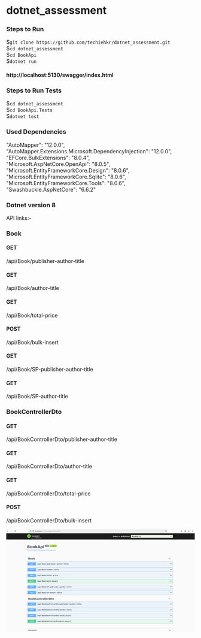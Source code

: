 # dotnet_assessment
### Steps to Run
$```git clone https://github.com/techiehkr/dotnet_assessment.git``` <br />
$```cd dotnet_assessment``` <br />
$```cd BookApi``` <br />
$```dotnet run``` <br />
#### http://localhost:5130/swagger/index.html <br />

### Steps to Run Tests <br />
$```cd dotnet_assessment``` <br />
$```cd BookApi.Tests``` <br />
$```dotnet test``` <br />

### Used Dependencies <br />
"AutoMapper": "12.0.0", <br />
"AutoMapper.Extensions.Microsoft.DependencyInjection": "12.0.0", <br />
"EFCore.BulkExtensions": "8.0.4", <br />
"Microsoft.AspNetCore.OpenApi": "8.0.5", <br />
"Microsoft.EntityFrameworkCore.Design": "8.0.6", <br />
"Microsoft.EntityFrameworkCore.Sqlite": "8.0.6", <br />
"Microsoft.EntityFrameworkCore.Tools": "8.0.6", <br />
"Swashbuckle.AspNetCore": "6.6.2" <br />

### Dotnet version 8 <br />

API links:- <br />
### Book
#### GET
/api/Book/publisher-author-title <br />
#### GET
/api/Book/author-title <br />
#### GET
/api/Book/total-price <br />
#### POST
/api/Book/bulk-insert <br />
#### GET
/api/Book/SP-publisher-author-title <br />
#### GET
/api/Book/SP-author-title <br />

### BookControllerDto
#### GET
/api/BookControllerDto/publisher-author-title
#### GET
/api/BookControllerDto/author-title
#### GET
/api/BookControllerDto/total-price
#### POST
/api/BookControllerDto/bulk-insert


![alt text](https://github.com/techiehkr/dotnet_assessment/blob/main/Screenshot%20from%202024-06-28%2000-32-48.png)

